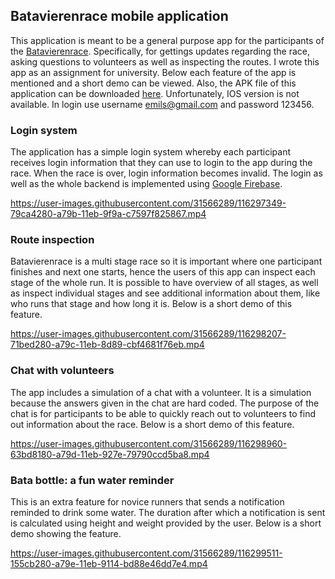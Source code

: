 
## Batavierenrace mobile application

This application is meant to be a general purpose app for the participants of the [Batavierenrace](http://batavierenrace.nl/). Specifically, for gettings updates regarding the race, asking questions to volunteers as well as inspecting the routes. I wrote this app as an assignment for university. Below each feature of the app is mentioned and a short demo can be viewed. Also, the APK file of this application can be downloaded [here](https://drive.google.com/drive/folders/1RC0dWO4OkR4glpHNOnT0QHIX06ISoKG9?usp=sharing). Unfortunately, IOS version is not available. In login use username emils@gmail.com and password 123456.

### Login system

The application has a simple login system whereby each participant receives login information that they can use to login to the app during the race. When the race is over, login information becomes invalid. The login as well as the whole backend is implemented using [Google Firebase](https://firebase.google.com/).

https://user-images.githubusercontent.com/31566289/116297349-79ca4280-a79b-11eb-9f9a-c7597f825867.mp4

### Route inspection

Batavierenrace is a multi stage race so it is important where one participant finishes and next one starts, hence the users of this app can inspect each stage of the whole run. It is possible to have overview of all stages, as well as inspect individual stages and see additional information about them, like who runs that stage and how long it is. Below is a short demo of this feature.

https://user-images.githubusercontent.com/31566289/116298207-71bed280-a79c-11eb-8d89-cbf4681f76eb.mp4

### Chat with volunteers

The app includes a simulation of a chat with a volunteer. It is a simulation because the answers given in the chat are hard coded. The purpose of the chat is for participants to be able to quickly reach out to volunteers to find out information about the race. Below is a short demo of this feature.

https://user-images.githubusercontent.com/31566289/116298960-63bd8180-a79d-11eb-927e-79790ccd5ba8.mp4


### Bata bottle: a fun water reminder

This is an extra feature for novice runners that sends a notification reminded to drink some water. The duration after which a notification is sent is calculated using height and weight provided by the user. Below is a short demo showing the feature.

https://user-images.githubusercontent.com/31566289/116299511-155cb280-a79e-11eb-9114-bd88e46dd7e4.mp4










